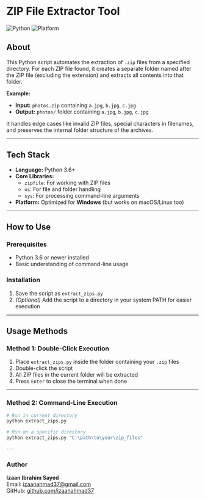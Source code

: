 # ZIP File Extractor Tool

![Python](https://img.shields.io/badge/Python-3.6+-blue?logo=python)
![Platform](https://img.shields.io/badge/Platform-Windows-lightgrey)

## About

This Python script automates the extraction of `.zip` files from a specified directory. For each ZIP file found, it creates a separate folder named after the ZIP file (excluding the extension) and extracts all contents into that folder.

**Example:**

- **Input:** `photos.zip` containing `a.jpg`, `b.jpg`, `c.jpg`  
- **Output:** `photos/` folder containing `a.jpg`, `b.jpg`, `c.jpg`

It handles edge cases like invalid ZIP files, special characters in filenames, and preserves the internal folder structure of the archives.

---

## Tech Stack

- **Language:** Python 3.6+
- **Core Libraries:**
  - `zipfile`: For working with ZIP files
  - `os`: For file and folder handling
  - `sys`: For processing command-line arguments
- **Platform:** Optimized for **Windows** (but works on macOS/Linux too)

---

## How to Use

### Prerequisites
- Python 3.6 or newer installed
- Basic understanding of command-line usage

### Installation
1. Save the script as `extract_zips.py`
2. *(Optional)* Add the script to a directory in your system PATH for easier execution

---

## Usage Methods

### Method 1: Double-Click Execution
1. Place `extract_zips.py` inside the folder containing your `.zip` files
2. Double-click the script
3. All ZIP files in the current folder will be extracted
4. Press `Enter` to close the terminal when done

---

### Method 2: Command-Line Execution

```bash
# Run in current directory
python extract_zips.py

# Run on a specific directory
python extract_zips.py "C:\path\to\your\zip_files"

---
```

### **Author**  
**Izaan Ibrahim Sayed**  
Email: izaanahmad37@gmail.com  
GitHub: [github.com/izaanahmad37](https://github.com/izaanibrahim37) 


